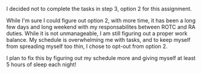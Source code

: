 I decided not to complete the tasks in step 3, option 2 for this assignment.

While I'm sure I could figure out option 2, with more time, it has been a long few days and long weekend with my responsabilites between ROTC and RA duties. While it is not unmanageable, I am still figuring out a proper work balance. My schedule is overwhelming me with tasks, and to keep myself from spreading myself too thin, I chose to opt-out from option 2.  

I plan to fix this by figuring out my schedule more and giving myself at least 5 hours of sleep each night!